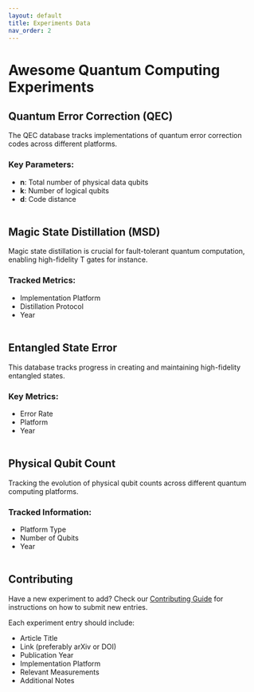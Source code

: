 ```yaml
---
layout: default
title: Experiments Data
nav_order: 2
---
```


# Awesome Quantum Computing Experiments

## Quantum Error Correction (QEC)
The QEC database tracks implementations of quantum error correction codes across different platforms.

### Key Parameters:
- **n**: Total number of physical data qubits
- **k**: Number of logical qubits
- **d**: Code distance

<table id="qec-table" class="display responsive nowrap" width="100%"></table>

## Magic State Distillation (MSD)
Magic state distillation is crucial for fault-tolerant quantum computation, enabling high-fidelity T gates for instance.

### Tracked Metrics:
- Implementation Platform
- Distillation Protocol
- Year

<table id="msd-table" class="display responsive nowrap" width="100%"></table>

## Entangled State Error
This database tracks progress in creating and maintaining high-fidelity entangled states.

### Key Metrics:
- Error Rate
- Platform
- Year

<table id="entangled-table" class="display responsive nowrap" width="100%"></table>

## Physical Qubit Count
Tracking the evolution of physical qubit counts across different quantum computing platforms.

### Tracked Information:
- Platform Type
- Number of Qubits
- Year

<table id="qubit-count-table" class="display responsive nowrap" width="100%"></table>

## Contributing

Have a new experiment to add? Check our [Contributing Guide](docs/CONTRIBUTING.md) for instructions on how to submit new entries.

Each experiment entry should include:
- Article Title
- Link (preferably arXiv or DOI)
- Publication Year
- Implementation Platform
- Relevant Measurements
- Additional Notes 